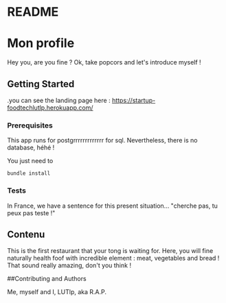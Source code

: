# README

# Mon profile

Hey you, are you fine ? Ok, take popcors and let's introduce myself !

## Getting Started

.you can see the landing page here : https://startup-foodtechlutlp.herokuapp.com/

### Prerequisites

This app runs for postgrrrrrrrrrrrrr for sql. Nevertheless, there is no database, héhé !

You just need to

```
bundle install
```

### Tests

In France, we have a sentence for this present situation... "cherche pas, tu peux pas teste !"


## Contenu

This is the first restaurant that your tong is waiting for.
Here, you will fine naturally health foof with incredible element : meat, vegetables and bread ! That sound really amazing, don't you think !


##Contributing and Authors

Me, myself and I, LUTlp, aka R.A.P.
